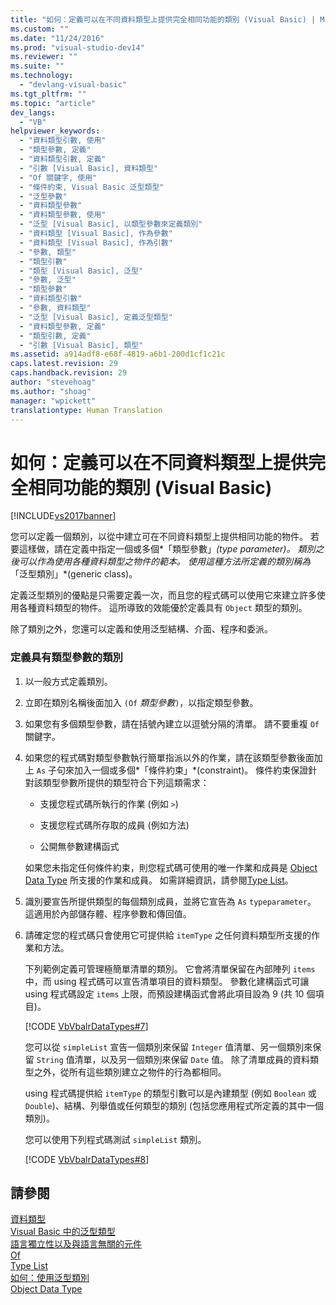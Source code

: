 ```yaml
---
title: "如何：定義可以在不同資料類型上提供完全相同功能的類別 (Visual Basic) | Microsoft Docs"
ms.custom: ""
ms.date: "11/24/2016"
ms.prod: "visual-studio-dev14"
ms.reviewer: ""
ms.suite: ""
ms.technology: 
  - "devlang-visual-basic"
ms.tgt_pltfrm: ""
ms.topic: "article"
dev_langs: 
  - "VB"
helpviewer_keywords: 
  - "資料類型引數, 使用"
  - "類型參數, 定義"
  - "資料類型引數, 定義"
  - "引數 [Visual Basic], 資料類型"
  - "Of 關鍵字, 使用"
  - "條件約束, Visual Basic 泛型類型"
  - "泛型參數"
  - "資料類型參數"
  - "資料類型參數, 使用"
  - "泛型 [Visual Basic], 以類型參數來定義類別"
  - "資料類型 [Visual Basic], 作為參數"
  - "資料類型 [Visual Basic], 作為引數"
  - "參數, 類型"
  - "類型引數"
  - "類型 [Visual Basic], 泛型"
  - "參數, 泛型"
  - "類型參數"
  - "資料類型引數"
  - "參數, 資料類型"
  - "泛型 [Visual Basic], 定義泛型類型"
  - "資料類型參數, 定義"
  - "類型引數, 定義"
  - "引數 [Visual Basic], 類型"
ms.assetid: a914adf8-e68f-4819-a6b1-200d1cf1c21c
caps.latest.revision: 29
caps.handback.revision: 29
author: "stevehoag"
ms.author: "shoag"
manager: "wpickett"
translationtype: Human Translation
---
```

# 如何：定義可以在不同資料類型上提供完全相同功能的類別 (Visual Basic)
[!INCLUDE[vs2017banner](../../../../csharp/includes/vs2017banner.md)]

您可以定義一個類別，以從中建立可在不同資料類型上提供相同功能的物件。 若要這樣做，請在定義中指定一個或多個*「類型參數」*\(type parameter\)。 類別之後可以作為使用各種資料類型之物件的範本。 使用這種方法所定義的類別稱為*「泛型類別」*\(generic class\)。  
  
 定義泛型類別的優點是只需要定義一次，而且您的程式碼可以使用它來建立許多使用各種資料類型的物件。 這所導致的效能優於定義具有 `Object` 類型的類別。  
  
 除了類別之外，您還可以定義和使用泛型結構、介面、程序和委派。  
  
### 定義具有類型參數的類別  
  
1.  以一般方式定義類別。  
  
2.  立即在類別名稱後面加入 `(Of` *類型參數*`)`，以指定類型參數。  
  
3.  如果您有多個類型參數，請在括號內建立以逗號分隔的清單。 請不要重複 `Of` 關鍵字。  
  
4.  如果您的程式碼對類型參數執行簡單指派以外的作業，請在該類型參數後面加上 `As` 子句來加入一個或多個*「條件約束」*\(constraint\)。 條件約束保證針對該類型參數所提供的類型符合下列這類需求：  
  
    -   支援您程式碼所執行的作業 \(例如 `>`\)  
  
    -   支援您程式碼所存取的成員 \(例如方法\)  
  
    -   公開無參數建構函式  
  
     如果您未指定任何條件約束，則您程式碼可使用的唯一作業和成員是 [Object Data Type](../../../../visual-basic/language-reference/data-types/object-data-type.md) 所支援的作業和成員。 如需詳細資訊，請參閱[Type List](../../../../visual-basic/language-reference/statements/type-list.md)。  
  
5.  識別要宣告所提供類型的每個類別成員，並將它宣告為 `As` `typeparameter`。 這適用於內部儲存體、程序參數和傳回值。  
  
6.  請確定您的程式碼只會使用它可提供給 `itemType` 之任何資料類型所支援的作業和方法。  
  
     下列範例定義可管理極簡單清單的類別。 它會將清單保留在內部陣列 `items` 中，而 using 程式碼可以宣告清單項目的資料類型。 參數化建構函式可讓 using 程式碼設定 `items` 上限，而預設建構函式會將此項目設為 9 \(共 10 個項目\)。  
  
     [!CODE [VbVbalrDataTypes#7](../CodeSnippet/VS_Snippets_VBCSharp/VbVbalrDataTypes#7)]  
  
     您可以從 `simpleList` 宣告一個類別來保留 `Integer` 值清單、另一個類別來保留 `String` 值清單，以及另一個類別來保留 `Date` 值。 除了清單成員的資料類型之外，從所有這些類別建立之物件的行為都相同。  
  
     using 程式碼提供給 `itemType` 的類型引數可以是內建類型 \(例如 `Boolean` 或 `Double`\)、結構、列舉值或任何類型的類別 \(包括您應用程式所定義的其中一個類別\)。  
  
     您可以使用下列程式碼測試 `simpleList` 類別。  
  
     [!CODE [VbVbalrDataTypes#8](../CodeSnippet/VS_Snippets_VBCSharp/VbVbalrDataTypes#8)]  
  
## 請參閱  
 [資料類型](../../../../visual-basic/programming-guide/language-features/data-types/index.md)   
 [Visual Basic 中的泛型類型](../../../../visual-basic/programming-guide/language-features/data-types/generic-types.md)   
 [語言獨立性以及與語言無關的元件](../Topic/Language%20Independence%20and%20Language-Independent%20Components.md)   
 [Of](../../../../visual-basic/language-reference/statements/of-clause.md)   
 [Type List](../../../../visual-basic/language-reference/statements/type-list.md)   
 [如何：使用泛型類別](../../../../visual-basic/programming-guide/language-features/data-types/how-to-use-a-generic-class.md)   
 [Object Data Type](../../../../visual-basic/language-reference/data-types/object-data-type.md)